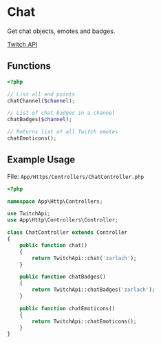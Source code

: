 # Chat

Get chat objects, emotes and badges.

[Twitch API](https://github.com/justintv/Twitch-API/blob/master/chat.md)

## Functions

```php
<?php

// List all end points
chatChannel($channel);

// List of chat badges in a channel
chatBadges($channel);

// Returns list of all Twitch emotes
chatEmoticons();
```

## Example Usage

File: `App/Https/Controllers/ChatController.php`

```php
<?php

namespace App\Http\Controllers;

use TwitchApi;
use App\Http\Controllers\Controller;

class ChatController extends Controller
{
    public function chat()
    {
        return TwitchApi::chat('zarlach');
    }

    public function chatBadges()
    {
        return TwitchApi::chatBadges('zarlach');
    }

    public function chatEmoticons()
    {
        return TwitchApi::chatEmoticons();
    }
}
```